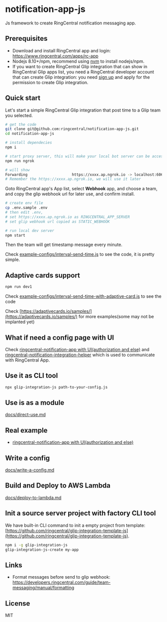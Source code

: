 # notification-app-js

Js framework to create RingCentral notification messaging app.

## Prerequisites

- Download and install RingCentral app and login: https://www.ringcentral.com/apps/rc-app
- Nodejs 8.10+/npm, recommend using [nvm](https://github.com/creationix/nvm) to install nodejs/npm.
- If you want to create RingCentral Glip integration that can show in RingCentral Glip apps list, you need a RingCentral developer account that can create Glip integration: you need [sign up](https://developers.ringcentral.com/) and apply for the permission to create Glip integration.

## Quick start

Let's start a simple RingCentral Glip integration that post time to a Glip team you selected.

```bash
# get the code
git clone git@github.com:ringcentral/notification-app-js.git
cd notification-app-js

# install dependecies
npm i

# start proxy server, this will make your local bot server can be accessed by RingCentral service
npm run ngrok

# will show
Forwarding                    https://xxxx.ap.ngrok.io -> localhost:6066
# Remember the https://xxxx.ap.ngrok.io, we will use it later
```

Goto RingCentral app's App list, select **Webhook** app, and choose a team, and copy the glip webhook url for later use, and confirm install.

```bash
# create env file
cp .env.sample .env
# then edit .env,
# set https://xxxx.ap.ngrok.io as RINGCENTRAL_APP_SERVER
# set glip webhook url copied as STATIC_WEBHOOK

# run local dev server
npm start
```

Then the team will get timestamp message every minute.

Check [example-configs/interval-send-time.js](example-configs/interval-send-time.js) to see the code, it is pretty simple.

## Adaptive cards support

```bash
npm run dev1
```

Check [example-configs/interval-send-time-with-adaptive-card.js](example-configs/interval-send-time-with-adaptive-card.js) to see the code

Check [https://adaptivecards.io/samples/](https://adaptivecards.io/samples/) for more examples(some may not be implanted yet)

## What if need a config page with UI

Check [ringcentral-notification-app with UI(authorization and else)](https://github.com/ringcentral/ringcentral-notification-demo-ui-app) and [ringcentral-notification-integration-helper](https://github.com/ringcentral/ringcentral-notification-integration-helper) which is used to communicate with RingCentral App.

## Use it as CLI tool

```bash
npx glip-integration-js path-to-your-config.js
```

## Use is as a module

[docs/direct-use.md](docs/direct-use.md)

## Real example

- [ringcentral-notification-app with UI(authorization and else)](https://github.com/ringcentral/ringcentral-notification-demo-ui-app)

## Write a config

[docs/write-a-config.md](docs/write-a-config.md)

## Build and Deploy to AWS Lambda

[docs/deploy-to-lambda.md](docs/deploy-to-lambda.md)

## Init a source server project with factory CLI tool

We have built-in CLI command to init a empty project from template: [https://github.com/ringcentral/glip-integration-template-js](https://github.com/ringcentral/glip-integration-template-js).

```bash
npm i -g glip-integration-js
glip-integration-js-create my-app
```

## Links

- Format messages before send to glip webhook: https://developers.ringcentral.com/guide/team-messaging/manual/formatting

## License

MIT
